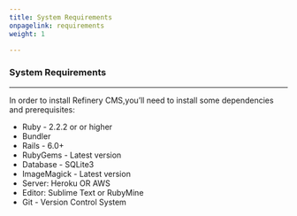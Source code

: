 ```yaml
---
title: System Requirements
onpagelink: requirements
weight: 1

---
```


### **System Requirements**
-------------------

In order to install Refinery CMS,you’ll need to install some dependencies and prerequisites:

- Ruby - 2.2.2 or or higher
- Bundler
- Rails - 6.0+
- RubyGems - Latest version
- Database - SQLite3
- ImageMagick - Latest version
- Server: Heroku OR AWS
- Editor: Sublime Text or RubyMine
- Git - Version Control System
 

